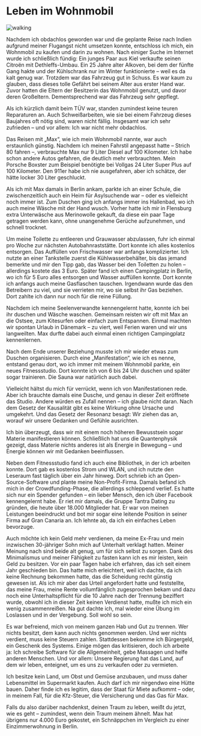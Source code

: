 # Leben im Wohnmobil
![walking](walking.png)

Nachdem ich obdachlos geworden war und die geplante Reise nach Indien aufgrund meiner Flugangst nicht umsetzen konnte, entschloss ich mich, ein Wohnmobil zu kaufen und darin zu wohnen. Nach einiger Suche im Internet wurde ich schließlich fündig: Ein junges Paar aus Kiel verkaufte seinen Citroën mit Dethleffs-Umbau. Ein 25 Jahre alter Alkoven, bei dem der fünfte Gang hakte und der Kühlschrank nur im Winter funktionierte – weil es da kalt genug war. Trotzdem war das Fahrzeug gut in Schuss. Es war kaum zu glauben, dass dieses tolle Gefährt bei seinem Alter aus erster Hand war. Zuvor hatten die Eltern der Besitzerin das Wohnmobil genutzt, und davor deren Großeltern. Dementsprechend war das Fahrzeug sehr gepflegt.

Als ich kürzlich damit beim TÜV war, standen zumindest keine teuren Reparaturen an. Auch Schweißarbeiten, wie sie bei einem Fahrzeug dieses Baujahres oft nötig sind, waren nicht fällig. Insgesamt war ich sehr zufrieden – und vor allem: Ich war nicht mehr obdachlos.

Das Reisen mit „Max“, wie ich mein Wohnmobil nannte, war auch erstaunlich günstig. Nachdem ich meinen Fahrstil angepasst hatte – Strich 80 fahren –, verbrauchte Max nur 9 Liter Diesel auf 100 Kilometer. Ich habe schon andere Autos gefahren, die deutlich mehr verbrauchten. Mein Porsche Boxster zum Beispiel benötigte bei Vollgas 24 Liter Super Plus auf 100 Kilometer. Den 911er habe ich nie ausgefahren, aber ich schätze, der hätte locker 30 Liter geschluckt.

Als ich mit Max damals in Berlin ankam, parkte ich an einer Schule, die zwischenzeitlich auch ein Heim für Asylsuchende war – oder es vielleicht noch immer ist. Zum Duschen ging ich anfangs immer ins Hallenbad, wo ich auch meine Wäsche mit der Hand wusch. Vorher hatte ich mir in Flensburg extra Unterwäsche aus Merinowolle gekauft, da diese ein paar Tage getragen werden kann, ohne unangenehme Gerüche aufzunehmen, und schnell trocknet.

Um meine Toilette zu entleeren und Grauwasser abzulassen, fuhr ich einmal pro Woche zur nächsten Autobahnraststätte. Dort konnte ich alles kostenlos entsorgen. Das Auffüllen von Frischwasser war anfangs komplizierter. Ich nutzte an einer Tankstelle zuerst die Kühlwasserbehälter, bis das jemand bemerkte und mir den Tipp gab, das Wasser bei den Toiletten zu holen – allerdings kostete das 3 Euro. Später fand ich einen Campingplatz in Berlin, wo ich für 5 Euro alles entsorgen und Wasser auffüllen konnte. Dort konnte ich anfangs auch meine Gasflaschen tauschen. Irgendwann wurde das den Betreibern zu viel, und sie verrieten mir, wo sie selbst ihr Gas beziehen. Dort zahlte ich dann nur noch für die reine Füllung.

Nachdem ich meine Seelenverwandte kennengelernt hatte, konnte ich bei ihr duschen und Wäsche waschen. Gemeinsam reisten wir oft mit Max an die Ostsee, zum Kitesurfen oder einfach zum Entspannen. Einmal machten wir spontan Urlaub in Dänemark – zu viert, weil Ferien waren und wir uns langweilten. Max durfte dabei auch einmal einen richtigen Campingplatz kennenlernen.

Nach dem Ende unserer Beziehung musste ich mir wieder etwas zum Duschen organisieren. Durch eine „Manifestation“, wie ich es nenne, entstand genau dort, wo ich immer mit meinem Wohnmobil parkte, ein neues Fitnessstudio. Dort konnte ich von 6 bis 24 Uhr duschen und später sogar trainieren. Die Sauna war natürlich auch dabei.

Vielleicht hältst du mich für verrückt, wenn ich von Manifestationen rede. Aber ich brauchte damals eine Dusche, und genau in dieser Zeit eröffnete das Studio. Andere würden es Zufall nennen – ich glaube nicht daran. Nach dem Gesetz der Kausalität gibt es keine Wirkung ohne Ursache und umgekehrt. Und das Gesetz der Resonanz besagt: Wir ziehen das an, worauf wir unsere Gedanken und Gefühle ausrichten.

Ich bin überzeugt, dass wir mit einem noch höheren Bewusstsein sogar Materie manifestieren können. Schließlich hat uns die Quantenphysik gezeigt, dass Materie nichts anderes ist als Energie in Bewegung – und Energie können wir mit Gedanken beeinflussen.

Neben dem Fitnessstudio fand ich auch eine Bibliothek, in der ich arbeiten konnte. Dort gab es kostenlos Strom und WLAN, und ich nutzte den Leseraum fast täglich über ein Jahr hinweg. Dort schrieb ich an Open-Source-Software und plante meine Non-Profit-Firma. Damals befand ich mich in der Crowdfunding-Phase, die allerdings schleppend verlief. Es hatte sich nur ein Spender gefunden – ein lieber Mensch, den ich über Facebook kennengelernt habe. Er riet mir damals, die Gruppe Tantra Dating zu gründen, die heute über 18.000 Mitglieder hat. Er war von meinen Leistungen beeindruckt und bot mir sogar eine leitende Position in seiner Firma auf Gran Canaria an. Ich lehnte ab, da ich ein einfaches Leben bevorzuge.

Auch möchte ich kein Geld mehr verdienen, da meine Ex-Frau und mein inzwischen 30-jähriger Sohn mich auf Unterhalt verklagt hatten. Meiner Meinung nach sind beide alt genug, um für sich selbst zu sorgen. Dank des Minimalismus und meiner Fähigkeit zu fasten kann ich es mir leisten, kein Geld zu besitzen. Vor ein paar Tagen habe ich erfahren, das ich seit einem Jahr geschieden bin. Das hatte mich erleichtert, weil ich dachte, da ich keine Rechnung bekommen hatte, das die Scheidung recht günstig gewesen ist. Als ich mir aber das Urteil angefordert hatte und feststellte, das meine Frau, meine Rente vollumfänglich zugesprochen bekam und dazu noch eine Unterhaltspflicht für die 10 Jahre nach der Trennung beziffert wurde, obwohl ich in dieser Zeit keinen Verdienst hatte, mußte ich mich ein wenig zusammenreißen. Na gut dachte ich, mal wieder eine Übung im Loslassen und in der Vergebung. Soll wohl so sein.

Es war befreiend, mich von meinem ganzen Hab und Gut zu trennen. Wer nichts besitzt, dem kann auch nichts genommen werden. Und wer nichts verdient, muss keine Steuern zahlen. Stattdessen bekomme ich Bürgergeld, ein Geschenk des Systems. Einige mögen das kritisieren, doch ich arbeite ja: Ich schreibe Software für die Allgemeinheit, gebe Massagen und helfe anderen Menschen. Und vor allem: Unsere Regierung hat das Land, auf dem wir leben, enteignet, um es uns zu verkaufen oder zu vermieten.

Ich besitze kein Land, um Obst und Gemüse anzubauen, und muss daher Lebensmittel im Supermarkt kaufen. Auch darf ich mir nirgendwo eine Hütte bauen. Daher finde ich es legitim, dass der Staat für Miete aufkommt – oder, in meinem Fall, für die Kfz-Steuer, die Versicherung und das Gas für Max.

Falls du also darüber nachdenkst, deinen Traum zu leben, weißt du jetzt, wie es geht – zumindest, wenn dein Traum meinem ähnelt. Max hat übrigens nur 4.000 Euro gekostet, ein Schnäppchen im Vergleich zu einer Einzimmerwohnung in Berlin.